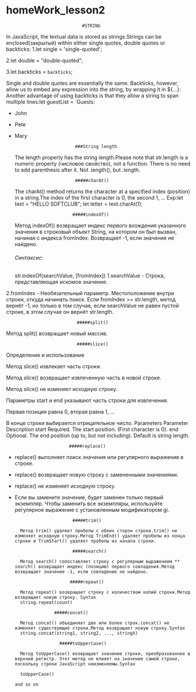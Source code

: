 # homeWork_lesson2
                                 #STRING

In JavaScript, the textual data is stored as strings.Strings can be enclosed(закрытый) within either single quotes, double quotes or backticks:
1.let single = 'single-quoted';

2.let double = "double-quoted";

3.let backticks = `backticks`;

Single and double quotes are essentially the same. Backticks, however, allow us to embed any expression into the string, by wrapping it in ${…}:
Another advantage of using backticks is that they allow a string to span multiple lines:let guestList = `Guests:
 * John
 * Pete
 * Mary

                              ###String length

    The length property has the string length.Please note that str.length is a numeric property (числовое свойство), not a function. There is no need to add parenthesis after it. Not .length(), but .length.
 
                              #####charAt()
    The charAt() method returns the character at a specified index (position) in a string.The index of the first character is 0, the second 1, ...
    Exp:let text = "HELLO SOFTCLUB";
     let letter = text.charAt(1);
     
                             #####indexOf()

    Метод indexOf() возвращает индекс первого вхождения указанного значения в строковый объект String, на котором он был вызван, начиная с индекса fromIndex. Возвращает -1, если значение не найдено.

    ###### Синтаксис:

    str.indexOf(searchValue, [fromIndex])
1.searchValue - Строка, представляющая искомое значение.

2.fromIndex - Необязательный параметр. Местоположение внутри строки, откуда начинать поиск. Если fromIndex >= str.length, метод вернёт -1, но только в том случае, если searchValue не равен пустой строке, в этом случае он вернёт str.length.

                               #####split()

Метод split() возвращает новый массив.


                               #####slice()
Определение и использование

Метод slice() извлекает часть строки.

Метод slice() возвращает извлеченную часть в новой строке.

Метод slice() не изменяет исходную строку.

Параметры start и end указывают часть строки для извлечения.

Первая позиция равна 0, вторая равна 1, ...

В конце строки выбирается отрицательное число.
Parameters
Parameter 	Description
start 	Required.
The start position.
(First character is 0).
end 	Optional.
The end position (up to, but not including).
Default is string length.

                            #####replace()

- replace() выполняет поиск значения или регулярного выражения в строке.

- replace() возвращает новую строку с замененными значениями.

- replace() не изменяет исходную строку.
- Если вы замените значение, будет заменен только первый экземпляр. Чтобы заменить все экземпляры, используйте регулярное выражение с установленным модификатором gi.

                            #####trim()

        Метод trim() удаляет пробелы с обеих сторон строки.trim() не изменяет исходную строку.Метод TrimEnd() удаляет пробелы из конца строки и TrimStart() удаляет пробелы из начала строки.

                            #####search()

        Метод search() сопоставляет строку с регулярным выражением ** search() возвращает индекс (позицию) первого совпадения.Метод возвращает значение -1, если совпадение не найдено.
 
                           #####repeat()

        Метод repeat() возвращает строку с количеством копий строки.Метод возвращает новую строку. Syntax
        string.repeat(count)

                     #####concet()

        Метод concat() объединяет две или более строк.concat() не изменяет существующие строки.Метод возвращает новую строку.Syntax
        string.concat(string1, string2, ..., stringX)

                       #####toUpperCase()

        Метод toUpperCase() возвращает значение строки, преобразованное в верхний регистр. Этот метод не влияет на значение самой строки, поскольку строки JavaScript неизменяемы.Syntax

        toUpperCase()

      and so on